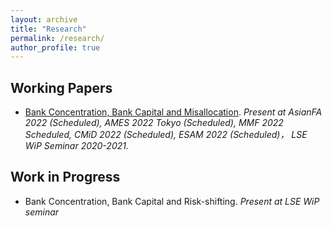 ```yaml
---
layout: archive
title: "Research"
permalink: /research/
author_profile: true
---
```


<!--
{% if author.googlescholar %}
  You can also find my articles on <u><a href="{{author.googlescholar}}">my Google Scholar profile</a>.</u>
{% endif %}

{% include base_path %}

{% for post in site.research reversed %}
  {% include archive-single.html %}
{% endfor %}
-->

<!--## Publications

* [Credit Rating Prediction Through Supply Chains: A Machine Learning Approach](https://doi.org/10.1111/poms.13634) (with Jing Wu and Sean X. Zhou)\
    ***Production and Operations Management***, forthcoming-->

## Working Papers
* [Bank Concentration, Bank Capital and Misallocation](https://papers.ssrn.com/sol3/papers.cfm?abstract_id=4046630). 
  *Present at AsianFA 2022 (Scheduled), AMES 2022 Tokyo (Scheduled), MMF 2022 Scheduled, CMiD 2022 (Scheduled), ESAM 2022 (Scheduled)， LSE WiP Seminar 2020-2021.*



## Work in Progress

* Bank Concentration, Bank Capital and Risk-shifting. *Present at LSE WiP seminar*
